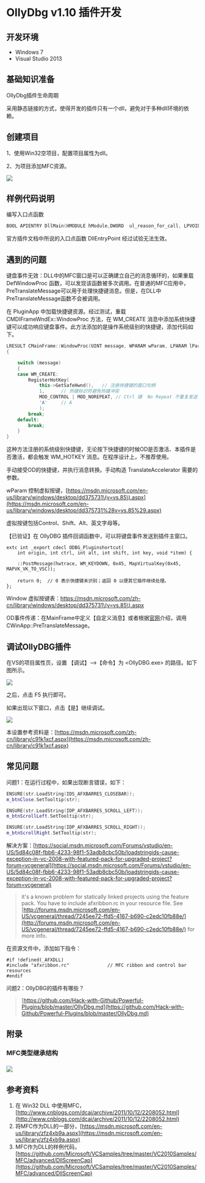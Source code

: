 # OllyDbg v1.10 插件开发

## 开发环境

* Windows 7
* Visual Studio 2013

## 基础知识准备

OllyDbg插件生命周期

采用静态链接的方式，使得开发的插件只有一个dll，避免对于多种dll环境的依赖。

## 创建项目

1、使用Win32空项目，配置项目属性为dll。

2、为项目添加MFC资源。

![](/assets/resource.png)

## 样例代码说明

编写入口点函数

```cpp
BOOL APIENTRY DllMain(HMODULE hModule,DWORD  ul_reason_for_call, LPVOID lpReserved)
```

官方插件文档中所说的入口点函数 DllEntryPoint 经过试验无法生效。

## 遇到的问题

键盘事件无效：DLL中的MFC窗口是可以正确建立自己的消息循环的，如果重载 DefWindowProc 函数，可以发现该函数被多次调用。在普通的MFC应用中，PreTranslateMessage可以用于处理快捷键消息。但是，在DLL中PreTranslateMessage函数不会被调用。

在 PluginApp 中加载快捷键资源。经过测试，重载 CMDIFrameWndEx::WindowProc 方法，在 WM\_CREATE 消息中添加系统快捷键可以成功响应键盘事件。此方法添加的是操作系统级别的快捷键，添加代码如下。

```cpp
LRESULT CMainFrame::WindowProc(UINT message, WPARAM wParam, LPARAM lParam)
{

    switch (message)
    {
    case WM_CREATE:
        RegisterHotKey(
            this->GetSafeHwnd(),   // 注册快捷键的窗口句柄
            1,      // 热键标识符避免热键冲突
            MOD_CONTROL | MOD_NOREPEAT, // Ctrl 键  No Repeat 不重复发送
            'A'     // A
            );
        break;
    default:
        break;
    }
}
```

这种方法注册的系统级别快捷键，无论按下快捷键的时候OD是否激活、本插件是否激活，都会触发 WM\_HOTKEY 消息。在程序设计上，不推荐使用。

手动接受OD的快捷键，并执行消息转换。手动构造 TranslateAccelerator 需要的参数。

wParam 控制虚拟按键，[https://msdn.microsoft.com/en-us/library/windows/desktop/dd375731\(v=vs.85\).aspx](https://msdn.microsoft.com/en-us/library/windows/desktop/dd375731%28v=vs.85%29.aspx)

虚拟按键包括Control、Shift、Alt、英文字母等。

【已验证】在 OllyDBG 插件回调函数中，可以将键盘事件发送到插件主窗口。

```
extc int _export cdecl ODBG_Pluginshortcut(
    int origin, int ctrl, int alt, int shift, int key, void *item) {

    ::PostMessage(hwtrace, WM_KEYDOWN, 0x45, MapVirtualKey(0x45, MAPVK_VK_TO_VSC));

    return 0;  // 0 表示快捷键未识别；返回 0 以便其它插件继续处理。                    
};
```

Window 虚拟按键表：https://msdn.microsoft.com/zh-cn/library/windows/desktop/dd375731\(v=vs.85\).aspx

OD事件传递：在MainFrame中定义【自定义消息】或者根据[官网](https://docs.microsoft.com/zh-cn/cpp/mfc/tn011-using-mfc-as-part-of-a-dll#winmain---dllmain "dllmain")介绍，调用 CWinApp::PreTranslateMessage。

## 调试OllyDBG插件

在VS的项目属性页，设置 【调试】--&gt;【命令】为 &lt;OllyDBG.exe&gt; 的路径。如下图所示。

![](/assets/vs-project-properties.png)

之后，点击 F5 执行即可。

如果出现以下窗口，点击【是】继续调试。

![](/assets/debug-warning.png)

本设置参考资料是：[https://msdn.microsoft.com/zh-cn/library/c91k1xcf.aspx](https://msdn.microsoft.com/zh-cn/library/c91k1xcf.aspx)

## 常见问题

问题1：在运行过程中，如果出现断言错误，如下：

```cpp
ENSURE(str.LoadString(IDS_AFXBARRES_CLOSEBAR));
m_btnClose.SetTooltip(str);

ENSURE(str.LoadString(IDP_AFXBARRES_SCROLL_LEFT));
m_btnScrollLeft.SetTooltip(str);

ENSURE(str.LoadString(IDP_AFXBARRES_SCROLL_RIGHT));
m_btnScrollRight.SetTooltip(str);
```

解决方案：[https://social.msdn.microsoft.com/Forums/vstudio/en-US/5d84c08f-fbb6-4233-98f1-53adb8cbc50b/loadstringids-cause-exception-in-vc-2008-with-featured-pack-for-upgraded-project?forum=vcgeneral](https://social.msdn.microsoft.com/Forums/vstudio/en-US/5d84c08f-fbb6-4233-98f1-53adb8cbc50b/loadstringids-cause-exception-in-vc-2008-with-featured-pack-for-upgraded-project?forum=vcgeneral)

> it's a known problem for statically linked projects using the feature pack.  You have to include afxribbon.rc in your resource file.  See [http://forums.msdn.microsoft.com/en-US/vcgeneral/thread/7245ee72-ffd5-4167-b690-c2edc10fb88e/](http://forums.msdn.microsoft.com/en-US/vcgeneral/thread/7245ee72-ffd5-4167-b690-c2edc10fb88e/) for more info.

在资源文件中，添加如下指令：

```
#if !defined(_AFXDLL)
#include "afxribbon.rc"              // MFC ribbon and control bar resources
#endif
```

问题2：OllyDBG的插件有哪些？

> [https://github.com/Hack-with-Github/Powerful-Plugins/blob/master/OllyDbg.md](https://github.com/Hack-with-Github/Powerful-Plugins/blob/master/OllyDbg.md)

## 附录

### MFC类型继承结构

### ![](/assets/class-inherit.png)

### 

### 

### 

## 参考资料

1. 在 Win32 DLL 中使用MFC，[http://www.cnblogs.com/dcai/archive/2011/10/12/2208052.html](http://www.cnblogs.com/dcai/archive/2011/10/12/2208052.html)
2. 将MFC作为DLL的一部分，[https://msdn.microsoft.com/en-us/library/zfz4xb9a.aspx](https://msdn.microsoft.com/en-us/library/zfz4xb9a.aspx)
3. MFC作为DLL的样例代码，[https://github.com/Microsoft/VCSamples/tree/master/VC2010Samples/MFC/advanced/DllScreenCap](https://github.com/Microsoft/VCSamples/tree/master/VC2010Samples/MFC/advanced/DllScreenCap)



